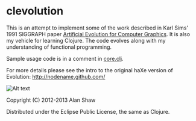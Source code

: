 # clevolution

This is an attempt to implement some of the work described in Karl Sims' 1991 SIGGRAPH paper
[Artificial Evolution for Computer Graphics](http://www.karlsims.com/papers/siggraph91.html).
It is also my vehicle for learning Clojure. The code evolves along with my understanding of functional programming.

Sample usage code is in a comment in [core.clj](https://github.com/nodename/clevolution/blob/master/src/clevolution/core.clj).
 
For more details please see the intro to the original haXe version of Evolution: http://nodename.github.com/

![Alt text](clevolution/images/bigtest.jpg "Optional title")

Copyright (C) 2012-2013 Alan Shaw

Distributed under the Eclipse Public License, the same as Clojure.
